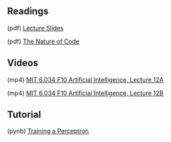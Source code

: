 ## Readings

(pdf) [Lecture Slides]()

(pdf) [The Nature of Code](https://natureofcode.com/book/chapter-10-neural-networks/)

## Videos

(mp4)  [MIT 6.034 F10 Artificial Intelligence, Lecture 12A](https://archive.org/details/MIT6.034F10/MIT6_034F10_lec12A_300k.mp4)

(mp4)  [MIT 6.034 F10 Artificial Intelligence, Lecture 12B](https://archive.org/details/MIT6.034F10/MIT6_034F10_lec12B_300k.mp4)

## Tutorial

(pynb) [Training a Perceptron](https://github.com/Mark-Kramer/Case-Studies-Python/blob/master/beta%20versions/Training%20a%20Perceptron/Perceptron.ipynb)


